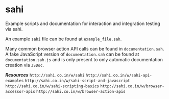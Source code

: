 sahi
====

Example scripts and documentation for interaction and integration testing via sahi.

An example `sahi` file can be found at `example_file.sah`.

Many common browser action API calls can be found in `documentation.sah`. A fake JavaScript version 
of `documentation.sah` can be found at `documentation.sah.js` and is only present to only automatic 
documentation creation via `JSDoc`.

***Resources***
`http://sahi.co.in/w/sahi`
`http://sahi.co.in/w/sahi-api-examples`
`http://sahi.co.in/w/sahi-script-and-javascript`
`http://sahi.co.in/w/sahi-scripting-basics`
`http://sahi.co.in/w/browser-accessor-apis`
`http://sahi.co.in/w/browser-action-apis`
